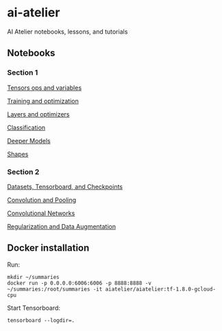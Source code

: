 # ai-atelier
AI Atelier notebooks, lessons, and tutorials

## Notebooks

### Section 1

[Tensors ops and variables](https://colab.research.google.com/drive/1XBJlKVNMbE6DDIvOVxJCiXweegcpZNeT)

[Training and optimization](https://colab.research.google.com/drive/1fH0qKc8XSplWqHYtrFSc5X-QICGngjYD)

[Layers and optimizers](https://colab.research.google.com/drive/1JJ5ySzzPsAXSa0NZcMawiQtCQRXtjnaw)

[Classification](https://colab.research.google.com/drive/1pvELXxNeqiw4pROK5werrnUHl5s3fHS4)

[Deeper Models](https://colab.research.google.com/drive/1ghkjgO-Sf6jx3Y3BarnvHPAuGO1yIpkb)

[Shapes](https://colab.research.google.com/drive/1uC6-WaOwP7DcgiFX1PUcl0u2hr_MPElh)

### Section 2

[Datasets, Tensorboard, and Checkpoints](https://colab.research.google.com/drive/1IZbY4PE_qpaMBqfXLBRSguSa4F3E7gW5)

[Convolution and Pooling](https://colab.research.google.com/drive/17nXAIytqSUCw0bn1Sdj2nF0TBMFRMwPo)

[Convolutional Networks](https://colab.research.google.com/drive/1G-s3zdFsOCTC2Xap0zHPM8YtVOOtZ68f)

[Regularization and Data Augmentation](https://drive.google.com/open?id=1u_fZ2xVpcpu6azXZjeWs8oaxHdF9L6Z6)


## Docker installation

Run:
```
mkdir ~/summaries
docker run -p 0.0.0.0:6006:6006 -p 8888:8888 -v ~/summaries:/root/summaries -it aiatelier/aiatelier:tf-1.8.0-gcloud-cpu
```

Start Tensorboard:
```
tensorboard --logdir=.
```
